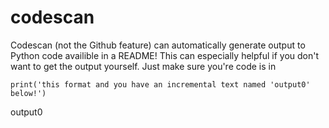 # codescan 
Codescan (not the Github feature) can automatically generate output to Python code availible in a README! This can especially helpful if you don't want to get the output yourself. Just make sure you're code is in
```
print('this format and you have an incremental text named 'output0' below!')
```
output0
